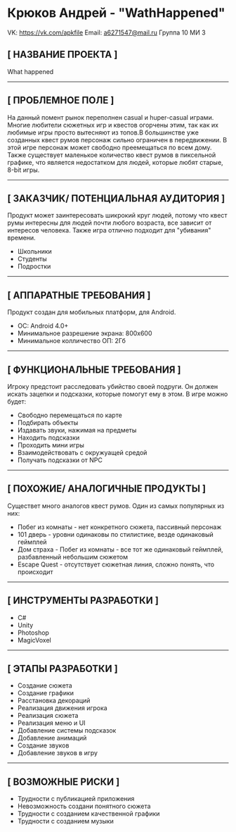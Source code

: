 # Крюков Андрей - "WathHappened"
VK: https://vk.com/apkfile
Email: a6271547@mail.ru
Группа 10 МИ 3
## [ НАЗВАНИЕ ПРОЕКТА ]
What happened

***

## [ ПРОБЛЕМНОЕ ПОЛЕ ]
На данный помент рынок переполнен casual и huper-casual играми. Многие любители сюжетных игр и квестов огорчены этим, так как их любимые игры просто вытесняют из топов.В большинстве уже созданных квест румов персонаж сильно ограничен в передвижении. В этой игре персонаж может свободно преемещаться по всем дому. Также существует маленькое количество квест румов в пиксельной графике, что является недостатком для людей, которые любят старые, 8-bit игры.

***

## [ ЗАКАЗЧИК/ ПОТЕНЦИАЛЬНАЯ АУДИТОРИЯ ]
Продукт может заинтересовать шикрокий круг людей, потому что квест румы интересны для людей почти любого возраста, все зависит от интересов человека.
Также игра отлично подходит для "убивания" времени.

* Школьники
* Студенты
* Подростки

***

## [ АППАРАТНЫЕ ТРЕБОВАНИЯ ]
Продукт создан для мобильных платформ, для Android.
* ОС: Android 4.0+
* Минимальное разрешение экрана: 800x600
* Минимальное колличество ОП: 2Гб

***

## [ ФУНКЦИОНАЛЬНЫЕ ТРЕБОВАНИЯ ]
Игроку предстоит расследовать убийство своей подруги. Он должен искать зацепки и подсказки, которые помогут ему в этом.
В игре можно будет:
* Свободно перемещаться по карте
* Подбирать объекты
* Издавать звуки, нажимая на предметы
* Находить подсказки
* Проходить мини игры
* Взаимодействовать с окружуащей средой
* Получать подсказки от NPC
***

## [ ПОХОЖИЕ/ АНАЛОГИЧНЫЕ ПРОДУКТЫ ]
Существет много аналогов квест румов.
Один из самых популярных из них:

* Побег из комнаты - нет конкретного сюжета, пассивный персонаж
* 101 дверь - уровни одинаковы по стилистике, везде одинаковый геймплей
* Дом страха - Побег из комнаты - все тот же одинаковый геймплей, разбавленный небольшим сюжетом
* Escape Quest - отсутствует сюжетная линия, сложно понять, что происходит

***

## [ ИНСТРУМЕНТЫ РАЗРАБОТКИ ]
* С#
* Unity
* Photoshop
* MagicVoxel

***

## [ ЭТАПЫ РАЗРАБОТКИ ]
* Создание сюжета
* Создание графики
* Расстановка декораций
* Реализация движения игрока
* Реализация сюжета
* Реализация меню и UI
* Добавление системы подсказок
* Добавление анимаций
* Создание звуков
* Добавление звуков в игру

***

## [ ВОЗМОЖНЫЕ РИСКИ ]
* Трудности с публикацией приложения
* Невозможность создани понятного сюжета
* Трудности с созданием качественной графики
* Трудности с созданием музыки 
